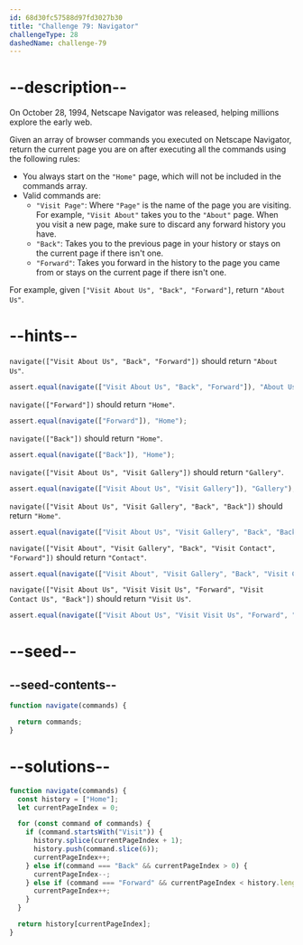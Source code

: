 ```yaml
---
id: 68d30fc57588d97fd3027b30
title: "Challenge 79: Navigator"
challengeType: 28
dashedName: challenge-79
---
```


# --description--

On October 28, 1994, Netscape Navigator was released, helping millions explore the early web.

Given an array of browser commands you executed on Netscape Navigator, return the current page you are on after executing all the commands using the following rules:

- You always start on the `"Home"` page, which will not be included in the commands array.
- Valid commands are:
  - `"Visit Page"`: Where `"Page"` is the name of the page you are visiting. For example, `"Visit About"` takes you to the `"About"` page. When you visit a new page, make sure to discard any forward history you have.
  - `"Back"`: Takes you to the previous page in your history or stays on the current page if there isn't one.
  - `"Forward"`: Takes you forward in the history to the page you came from or stays on the current page if there isn't one.

For example, given `["Visit About Us", "Back", "Forward"]`, return `"About Us"`.

# --hints--

`navigate(["Visit About Us", "Back", "Forward"])` should return `"About Us"`.

```js
assert.equal(navigate(["Visit About Us", "Back", "Forward"]), "About Us");
```

`navigate(["Forward"])` should return `"Home"`.

```js
assert.equal(navigate(["Forward"]), "Home");
```

`navigate(["Back"])` should return `"Home"`.

```js
assert.equal(navigate(["Back"]), "Home");
```

`navigate(["Visit About Us", "Visit Gallery"])` should return `"Gallery"`.

```js
assert.equal(navigate(["Visit About Us", "Visit Gallery"]), "Gallery");
```

`navigate(["Visit About Us", "Visit Gallery", "Back", "Back"])` should return `"Home"`.

```js
assert.equal(navigate(["Visit About Us", "Visit Gallery", "Back", "Back"]), "Home");
```

`navigate(["Visit About", "Visit Gallery", "Back", "Visit Contact", "Forward"])` should return `"Contact"`.

```js
assert.equal(navigate(["Visit About", "Visit Gallery", "Back", "Visit Contact", "Forward"]), "Contact");
```

`navigate(["Visit About Us", "Visit Visit Us", "Forward", "Visit Contact Us", "Back"])` should return `"Visit Us"`.

```js
assert.equal(navigate(["Visit About Us", "Visit Visit Us", "Forward", "Visit Contact Us", "Back"]), "Visit Us");
```

# --seed--

## --seed-contents--

```js
function navigate(commands) {

  return commands;
}
```

# --solutions--

```js
function navigate(commands) {
  const history = ["Home"];
  let currentPageIndex = 0;

  for (const command of commands) {
    if (command.startsWith("Visit")) {
      history.splice(currentPageIndex + 1);
      history.push(command.slice(6));
      currentPageIndex++;
    } else if(command === "Back" && currentPageIndex > 0) {
      currentPageIndex--;
    } else if (command === "Forward" && currentPageIndex < history.length - 1) {
      currentPageIndex++;
    }
  }

  return history[currentPageIndex];
}
```
